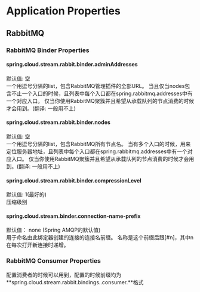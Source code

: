 # Application Properties
## RabbitMQ

### RabbitMQ Binder Properties

#### spring.cloud.stream.rabbit.binder.adminAddresses ####
默认值: 空     
一个用逗号分隔的list，包含RabbitMQ管理插件的全部URL。 
当且仅当nodes包含不止一个入口的时候，且列表中每个入口都在spring.rabbitmq.addresses中有一个对应入口。
仅当你使用RabbitMQ聚簇并且希望从承载队列的节点消费的时候才会用到。(翻译: 一般用不上)

#### spring.cloud.stream.rabbit.binder.nodes ####
默认值: 空    
一个用逗号分隔的list，包含RabbitMQ所有节点名。
当有多个入口的时候，用来定位服务器地址，且列表中每个入口都在spring.rabbitmq.addresses中有一个对应入口。
仅当你使用RabbitMQ聚簇并且希望从承载队列的节点消费的时候才会用到。(翻译: 一般用不上)

#### spring.cloud.stream.rabbit.binder.compressionLevel ####
默认值: 1(最好的)     
压缩级别

#### spring.cloud.stream.binder.connection-name-prefix ####
默认值： none (Spring AMQP的默认值)    
用于命名由此绑定器创建的连接的连接名前缀。 名称是这个前缀后跟[#n]，其中n在每次打开新连接时递增。  

### RabbitMQ Consumer Properties
配置消费者的时候可以用到，配置的时候前缀均为**spring.cloud.stream.rabbit.bindings.<channelName>.consumer.**格式